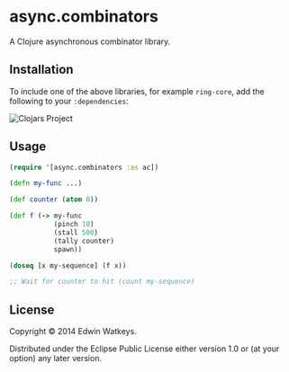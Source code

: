 # async.combinators

A Clojure asynchronous combinator library.

## Installation

To include one of the above libraries, for example `ring-core`, add
the following to your `:dependencies`:

![Clojars Project](http://clojars.org/edw/async.combinators/latest-version.svg)

## Usage

```clojure
(require '[async.combinators :as ac])

(defn my-func ...)

(def counter (atom 0))

(def f (-> my-func
           (pinch 10)
           (stall 500)
           (tally counter)
           spawn))

(doseq [x my-sequence] (f x))

;; Wait for counter to hit (count my-sequence)

```

## License

Copyright © 2014 Edwin Watkeys.

Distributed under the Eclipse Public License either version 1.0 or (at
your option) any later version.
